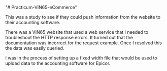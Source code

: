 "# Practicum-VIN65-eCommerce" 

This was a study to see if they could push information from the website to their accounting software.

There was a VIN65 website that used a web service that I needed to troubleshoot the HTTP response errors. It turned out that the documentation was incorrect for the request example. Once I resolved this the data was easily queried.

I was in the process of setting up a fixed width file that would be used to upload data to the accounting software for Epicor.
